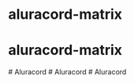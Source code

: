 # aluracord-matrix
# aluracord-matrix
#   A l u r a c o r d  
 #   A l u r a c o r d  
 #   A l u r a c o r d  
 